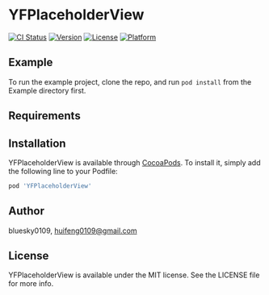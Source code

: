 # YFPlaceholderView

[![CI Status](http://img.shields.io/travis/bluesky0109/YFPlaceholderView.svg?style=flat)](https://travis-ci.org/bluesky0109/YFPlaceholderView)
[![Version](https://img.shields.io/cocoapods/v/YFPlaceholderView.svg?style=flat)](http://cocoapods.org/pods/YFPlaceholderView)
[![License](https://img.shields.io/cocoapods/l/YFPlaceholderView.svg?style=flat)](http://cocoapods.org/pods/YFPlaceholderView)
[![Platform](https://img.shields.io/cocoapods/p/YFPlaceholderView.svg?style=flat)](http://cocoapods.org/pods/YFPlaceholderView)

## Example

To run the example project, clone the repo, and run `pod install` from the Example directory first.

## Requirements

## Installation

YFPlaceholderView is available through [CocoaPods](http://cocoapods.org). To install
it, simply add the following line to your Podfile:

```ruby
pod 'YFPlaceholderView'
```

## Author

bluesky0109, huifeng0109@gmail.com

## License

YFPlaceholderView is available under the MIT license. See the LICENSE file for more info.
